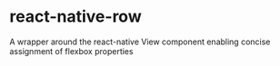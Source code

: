 # react-native-row
A wrapper around the react-native View component enabling concise assignment of flexbox properties
